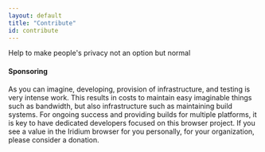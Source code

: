 ```yaml
---
layout: default
title: "Contribute"
id: contribute
---
```


Help to make people's privacy not an option but normal

#### Sponsoring ####
As you can imagine, developing, provision of infrastructure, and testing is very intense work. This results in costs to maintain easy imaginable things such as bandwidth, but also infrastructure such as maintaining build systems. For ongoing success and providing builds for multiple platforms, it is key to have dedicated developers focused on this browser project. If you see a value in the Iridium browser for you personally, for your organization, please consider a donation.